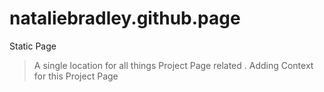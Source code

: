 # nataliebradley.github.page
Static Page
>A single location for all things Project Page related
> . Adding Context for this Project Page

